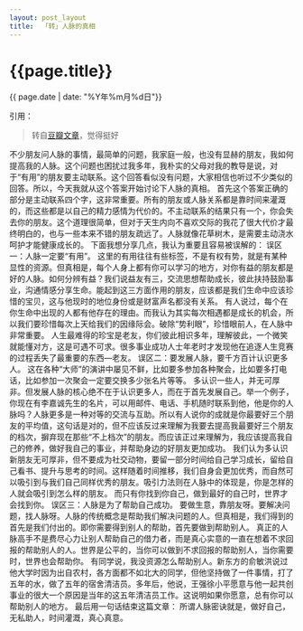 ```yaml
---
layout: post_layout
title:  「转」人脉的真相
---
```


# {{page.title}}
<div class="post-date">{{ page.date | date: "%Y年%m月%d日"}}</div>

引用：
>  转自[豆瓣文章](http://yuguo.us)，觉得挺好

不少朋友问人脉的事情，最简单的问题，我家庭一般，也没有显赫的朋友，我如何提高我的人脉。这个问题也困扰过我多年，我朴实的父母对我的教导是说，对于“有用”的朋友要主动联系。这个回答看似没有问题，大家相信也听过不少类似的回答。所以，今天我就从这个答案开始讨论下人脉的真相。
首先这个答案正确的部分是主动联系四个字，这非常重要。所有的朋友或人脉关系都是靠时间来灌溉的，而这些都是以自己的精力感情为代价的。不主动联系的结果只有一个，你会失去你的朋友。这个道理很简单，但对于天生内向不喜欢交际的我花了很大代价才最终明白的，也与一些本来不错的朋友疏远了。人脉就像花草树木，是需要主动浇水呵护才能健康成长的。
下面我想分享几点，我认为重要且容易被误解的：
误区一：人脉一定要“有用”。
这里的有用往往有些标签，不是有权有势，就是有某种显性的资源。但真相是，每个人身上都有你可以学习的地方，对你有益的朋友都是好的人脉。如何分辨有益？我们说益友有三，交流思想帮助成长，彼此扶持鼓励事业，沟通情感分享生命。能起到这三方面作用的朋友，应该都是我们生命中应该珍惜的宝贝，这与他现时的地位身份或是财富声名都没有关系。
有人说过，每个在你生命中出现的人都有他存在的理由。而我认为其实每次相遇都是成长的机会，所以我们要珍惜每次上天给我们的因缘际会。破除“势利眼”，珍惜眼前人，在人脉中非常重要。
人生最难得的珍宝是老友，你们彼此相识多年，理解彼此，一个微笑就能懂对方，这是可遇不可求。很多事业成功人士年老时才发现他在追逐人生竞赛的过程丢失了最重要的东西—老友。
误区二：要发展人脉，要千方百计认识更多人。
这在各种“大师”的演讲中屡见不鲜，比如要多参加各种聚会，比如要多打电话，比如参加一次聚会一定要交换多少张名片等等。
多认识一些人，并无可厚非。但发展人脉的核心绝不在于认识更多人，而在于首先发展自己。举一个例子，你现在有李嘉诚先生的名片，可以用邮件、电话、手机随时联系到他，他是你的人脉吗？人脉更多是一种对等的交流与互助。所以有人说你的成就是你最要好三个朋友的平均值，这句话是对的，但不应该反过来理解为我要去提高我最要好三个朋友的档次，摒弃现在那些“不上档次”的朋友。而应该正过来理解为，我应该提高我自己的修养，做好我自己的事业，并帮助身边的好朋友更加成功。
我们认为多认识新朋友无可厚非，但不要成为社交动物，要留一部分时间给自己学习成长，留给自己看书、提升与思考的时间。这样随着时间推移，我们自身会更加优秀，而自然可以吸引到与我们自己同样优秀的朋友。吸引力法则在人脉中的体现是，你是怎样的人就会吸引到怎么样的朋友。
而只有你找到你自己，做到最好的自己时，世界才会找到你。
误区三：人脉是为了帮助自己成功。
要做生意，靠朋友呀。要解决问题，找人脉呀。人脉的传统概念是帮助我们解决问题的人。但真相是，我们得到的首先是我们付出的。即你需要得到别人的帮助，首先要做到帮助别人。
真正的人脉高手不是费尽心力让别人帮助自己的借力者，而是真心实意的一直在想着不求回报的帮助别人的人。世界是公平的，当你可以做到不求回报的帮助别人，当你需要时，世界也会帮助你。
有同学说，我没资源怎么帮助别人。新东方的俞敏洪说过他大学时因为出自农村，各方面都不如北大的同学，但他坚持做了一件事情，打了五年的水，做了五年的宿舍清洁员。多年后，他说，王强徐小平愿意与他一起共创事业的很大一个原因是当年的这五年清洁员工作。这说明如果你愿意，总有你可以帮助别人的地方。
最后用一句话结束这篇文章：
所谓人脉密诀就是，做好自己，无私助人，时间灌溉，真心真意。

